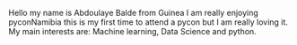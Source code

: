 Hello my name is Abdoulaye Balde from Guinea I am really enjoying pyconNamibia
this is my first time to attend a pycon but I am really loving it.
My main interests are: Machine learning, Data Science and python.
